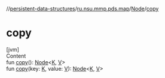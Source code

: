 //[persistent-data-structures](../../index.md)/[ru.nsu.mmp.pds.map](../index.md)/[Node](index.md)/[copy](copy.md)



# copy  
[jvm]  
Content  
fun [copy](copy.md)(): [Node](index.md)<[K](index.md), [V](index.md)>  
fun [copy](copy.md)(key: [K](index.md), value: [V](index.md)): [Node](index.md)<[K](index.md), [V](index.md)>  



